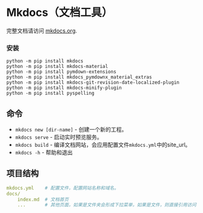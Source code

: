 #  Mkdocs（文档工具）

完整文档请访问 [mkdocs.org](https://www.mkdocs.org).

### 安装

```shell
python -m pip install mkdocs
python -m pip install mkdocs-material
python -m pip install pymdown-extensions
python -m pip install mkdocs_pymdownx_material_extras
python -m pip install mkdocs-git-revision-date-localized-plugin
python -m pip install mkdocs-minify-plugin
python -m pip install pyspelling
```





## 命令

* `mkdocs new [dir-name]` - 创建一个新的工程。
* `mkdocs serve` - 启动实时预览服务。
* `mkdocs build` - 编译文档网站，会应用配置文件`mkdocs.yml`中的site_url。
* `mkdocs -h` - 帮助和退出

## 项目结构

```yaml
mkdocs.yml    # 配置文件，配置网站名称和域名。
docs/
    index.md  # 文档首页
    ...       # 其他页面，如果是文件夹会形成下拉菜单，如果是文件，则直接引用访问
```






